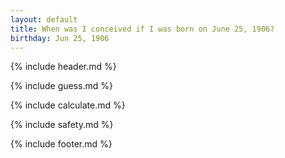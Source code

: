 ```yaml
---
layout: default
title: When was I conceived if I was born on June 25, 1906?
birthday: Jun 25, 1906
---
```


{% include header.md %}

{% include guess.md %}

{% include calculate.md %}

{% include safety.md %}

{% include footer.md %}



